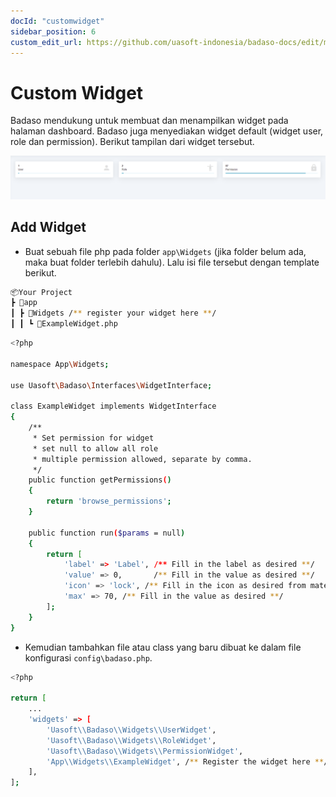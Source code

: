 ```yaml
---
docId: "customwidget"
sidebar_position: 6
custom_edit_url: https://github.com/uasoft-indonesia/badaso-docs/edit/main/i18n/id/docusaurus-plugin-content-docs/current/customization/custom-widget.md
---
```


# Custom Widget

Badaso mendukung untuk membuat dan menampilkan widget pada halaman dashboard. Badaso juga menyediakan widget default (widget user, role dan permission). Berikut tampilan dari widget tersebut.

![Docusaurus logo](/img/widget.png)

## Add Widget

- Buat sebuah file php pada folder `app\Widgets` (jika folder belum ada, maka buat folder terlebih dahulu). Lalu isi file tersebut dengan template berikut.

```bash
📦Your Project
┣ 📂app
┃ ┣ 📂Widgets /** register your widget here **/
┃ ┃ ┗ 📜ExampleWidget.php
```

```bash
<?php

namespace App\Widgets;

use Uasoft\Badaso\Interfaces\WidgetInterface;

class ExampleWidget implements WidgetInterface
{
    /**
     * Set permission for widget
     * set null to allow all role
     * multiple permission allowed, separate by comma.
     */
    public function getPermissions()
    {
        return 'browse_permissions';
    }

    public function run($params = null)
    {
        return [
            'label' => 'Label', /** Fill in the label as desired **/
            'value' => 0,       /** Fill in the value as desired **/
            'icon' => 'lock', /** Fill in the icon as desired from material icon **/
            'max' => 70, /** Fill in the value as desired **/
        ];
    }
}
```

- Kemudian tambahkan file atau class yang baru dibuat ke dalam file konfigurasi `config\badaso.php`.

```bash
<?php

return [
    ...
    'widgets' => [
        'Uasoft\\Badaso\\Widgets\\UserWidget',
        'Uasoft\\Badaso\\Widgets\\RoleWidget',
        'Uasoft\\Badaso\\Widgets\\PermissionWidget',
        'App\\Widgets\\ExampleWidget', /** Register the widget here **/
    ],
];
```
